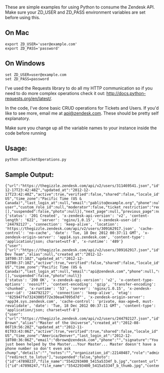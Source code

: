 These are simple examples for using Python to consume the Zendesk API. Make sure your ZD_USER and ZD_PASS environment variables are set before using this.

## On Mac

```
export ZD_USER='user@example.com'
export ZD_PASS='password'
```

## On Windows

```
set ZD_USER=user@example.com
set ZD_PASS=password
```

I've used the Requests library to do all my HTTP communication so if you need to do more complex operations check it out: <http://docs.python-requests.org/en/latest/>.

In the code, I've done basic CRUD operations for Tickets and Users. If you'd like to see more, email me at <api@zendesk.com>. These should be pretty self explanatory.

Make sure you change up all the variable names to your instance inside the code before running 

## Usage:

```
python zdTicketOperations.py
```

## Sample Output:

```
{"url":"https://thegizzle.zendesk.com/api/v2/users/311469541.json","id":311469541,"external_id":null,"name":"Pablo","alias":null,"created_at":"2012-12-17T23:42:48Z","updated_at":"2012-12-17T23:42:48Z","active":true,"verified":false,"shared":false,"locale_id":null,"locale":"en-US","time_zone":"Pacific Time (US & Canada)","last_login_at":null,"email":"pablito@example.org","phone":null,"signature":null,"details":null,"notes":null,"organization_id":null,"role":"end-user","custom_role_id":null,"moderator":false,"ticket_restriction":"requested","only_private_comments":false,"tags":[],"suspended":false,"photo":null}],"next_page":null,"previous_page":null,"count":13}
{'status': '201 Created', 'x-zendesk-api-version': 'v2', 'content-length': '622', 'server': 'nginx/1.0.15', 'x-zendesk-user-id': '244792127', 'connection': 'keep-alive', 'location': 'https://thegizzle.zendesk.com/api/v2/users/309162917.json', 'cache-control': 'no-cache', 'date': 'Tue, 18 Dec 2012 00:37:11 GMT', 'x-zendesk-origin-server': 'app14.sys.zendesk.com', 'content-type': 'application/json; charset=utf-8', 'x-runtime': '489'}
{"user":{"url":"https://thegizzle.zendesk.com/api/v2/users/309162917.json","id":309162917,"external_id":null,"name":"Zendesk Dev Team","alias":null,"created_at":"2012-12-18T00:37:10Z","updated_at":"2012-12-18T00:37:10Z","active":true,"verified":false,"shared":false,"locale_id":null,"locale":"en-US","time_zone":"Pacific Time (US & Canada)","last_login_at":null,"email":"api@zendesk.com","phone":null,"signature":null,"details":null,"notes":null,"organization_id":null,"role":"agent","custom_role_id":null,"moderator":false,"ticket_restriction":null,"only_private_comments":false,"tags":[],"suspended":false,"photo":null}}
{'status': '200 OK', 'x-zendesk-api-version': 'v2', 'x-content-type-options': 'nosniff', 'content-encoding': 'gzip', 'transfer-encoding': 'chunked', 'x-runtime': '53', 'server': 'nginx/1.0.15', 'x-zendesk-user-id': '244792127', 'connection': 'keep-alive', 'etag': '"825947fe73243005f72e30ea47095d7d"', 'x-zendesk-origin-server': 'app34.sys.zendesk.com', 'cache-control': 'private, max-age=0, must-revalidate', 'date': 'Tue, 18 Dec 2012 00:37:11 GMT', 'content-type': 'application/json; charset=utf-8'}
{"user":{"url":"https://thegizzle.zendesk.com/api/v2/users/244792127.json","id":244792127,"external_id":null,"name":"DeVaris Brown","alias":"Master of the Universe","created_at":"2012-08-06T19:56:20Z","updated_at":"2012-11-01T03:43:06Z","active":true,"verified":true,"shared":false,"locale_id":null,"locale":"en-US","time_zone":"America/Denver","last_login_at":"2012-12-18T00:36:06Z","email":"dbrown@zendesk.com","phone":"","signature":"You've just been helped by the Master...Your Master... Master doesn't have a phone number so don't even ask chump","details":"","notes":"","organization_id":22140487,"role":"admin","custom_role_id":null,"moderator":true,"ticket_restriction":null,"only_private_comments":false,"tags":["redirect_to_lotus"],"suspended":false,"photo":{"id":47898237,"file_name":"5542293400_5415a5334f_b.jpg","content_url":"https://thegizzle.zendesk.com/system/photos/4789/8237/5542293400_5415a5334f_b.jpg","content_type":"image/jpeg","size":1854,"thumbnails":[{"id":47898247,"file_name":"5542293400_5415a5334f_b_thumb.jpg","content_url":"https://thegizzle.zendesk.com/system/photos/4789/8237/5542293400_5415a5334f_b_thumb.jpg","content_type":"image/jpeg","size":1857}]}}}
```